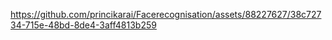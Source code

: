 

https://github.com/princikarai/Facerecognisation/assets/88227627/38c72734-715e-48bd-8de4-3aff4813b259

